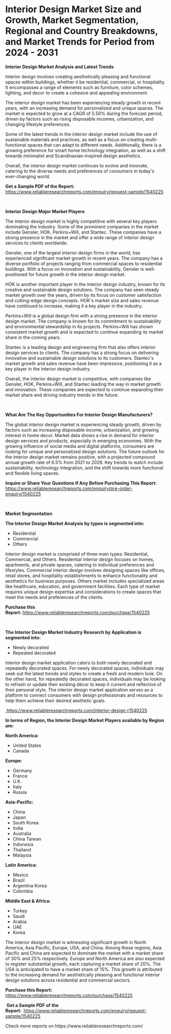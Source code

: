 <p><h1>Interior Design Market Size and Growth, Market Segmentation, Regional and Country Breakdowns, and Market Trends for Period from 2024 -  2031</h1></p><p><strong>Interior Design Market Analysis and Latest Trends</strong></p>
<p><p>Interior design involves creating aesthetically pleasing and functional spaces within buildings, whether it be residential, commercial, or hospitality. It encompasses a range of elements such as furniture, color schemes, lighting, and decor to create a cohesive and appealing environment.</p><p>The interior design market has been experiencing steady growth in recent years, with an increasing demand for personalized and unique spaces. The market is expected to grow at a CAGR of 5.50% during the forecast period, driven by factors such as rising disposable incomes, urbanization, and changing lifestyle preferences.</p><p>Some of the latest trends in the interior design market include the use of sustainable materials and practices, as well as a focus on creating multi-functional spaces that can adapt to different needs. Additionally, there is a growing preference for smart home technology integration, as well as a shift towards minimalist and Scandinavian-inspired design aesthetics.</p><p>Overall, the interior design market continues to evolve and innovate, catering to the diverse needs and preferences of consumers in today's ever-changing world.</p></p>
<p><strong>Get a Sample PDF of the Report:&nbsp;</strong> <a href="https://www.reliableresearchreports.com/enquiry/request-sample/1540225">https://www.reliableresearchreports.com/enquiry/request-sample/1540225</a></p>
<p>&nbsp;</p>
<p><strong>Interior Design Major Market Players</strong></p>
<p><p>The interior design market is highly competitive with several key players dominating the industry. Some of the prominent companies in the market include Gensler, HOK, Perkins+Will, and Stantec. These companies have a strong presence in the market and offer a wide range of interior design services to clients worldwide.</p><p>Gensler, one of the largest interior design firms in the world, has experienced significant market growth in recent years. The company has a diverse portfolio of projects ranging from commercial spaces to residential buildings. With a focus on innovation and sustainability, Gensler is well-positioned for future growth in the interior design market.</p><p>HOK is another important player in the interior design industry, known for its creative and sustainable design solutions. The company has seen steady market growth over the years, driven by its focus on customer satisfaction and cutting-edge design concepts. HOK's market size and sales revenue have continued to increase, making it a key player in the industry.</p><p>Perkins+Will is a global design firm with a strong presence in the interior design market. The company is known for its commitment to sustainability and environmental stewardship in its projects. Perkins+Will has shown consistent market growth and is expected to continue expanding its market share in the coming years.</p><p>Stantec is a leading design and engineering firm that also offers interior design services to clients. The company has a strong focus on delivering innovative and sustainable design solutions to its customers. Stantec's market growth and sales revenue have been impressive, positioning it as a key player in the interior design industry.</p><p>Overall, the interior design market is competitive, with companies like Gensler, HOK, Perkins+Will, and Stantec leading the way in market growth and innovation. These companies are expected to continue expanding their market share and driving industry trends in the future.</p></p>
<p>&nbsp;</p>
<p><strong>What Are The Key Opportunities For Interior Design Manufacturers?</strong></p>
<p><p>The global interior design market is experiencing steady growth, driven by factors such as increasing disposable income, urbanization, and growing interest in home decor. Market data shows a rise in demand for interior design services and products, especially in emerging economies. With the growing influence of social media and digital platforms, consumers are looking for unique and personalized design solutions. The future outlook for the interior design market remains positive, with a projected compound annual growth rate of 6.5% from 2021 to 2026. Key trends to watch include sustainability, technology integration, and the shift towards more functional and flexible living spaces.</p></p>
<p><strong>Inquire or Share Your Questions If Any Before Purchasing This Report:</strong> <a href="https://www.reliableresearchreports.com/enquiry/pre-order-enquiry/1540225">https://www.reliableresearchreports.com/enquiry/pre-order-enquiry/1540225</a></p>
<p>&nbsp;</p>
<p><strong>Market Segmentation</strong></p>
<p><strong>The Interior Design Market Analysis by types is segmented into:</strong></p>
<p><ul><li>Residential</li><li>Commercial</li><li>Others</li></ul></p>
<p><p>Interior design market is comprised of three main types: Residential, Commercial, and Others. Residential interior design focuses on homes, apartments, and private spaces, catering to individual preferences and lifestyles. Commercial interior design involves designing spaces like offices, retail stores, and hospitality establishments to enhance functionality and aesthetics for business purposes. Others market includes specialized areas like healthcare, education, and government facilities. Each type of market requires unique design expertise and considerations to create spaces that meet the needs and preferences of the clients.</p></p>
<p><strong>Purchase this Report:&nbsp;</strong><a href="https://www.reliableresearchreports.com/purchase/1540225">https://www.reliableresearchreports.com/purchase/1540225</a></p>
<p>&nbsp;</p>
<p><strong>The Interior Design Market Industry Research by Application is segmented into:</strong></p>
<p><ul><li>Newly decorated</li><li>Repeated decorated</li></ul></p>
<p><p>Interior design market application caters to both newly decorated and repeatedly decorated spaces. For newly decorated spaces, individuals may seek out the latest trends and styles to create a fresh and modern look. On the other hand, for repeatedly decorated spaces, individuals may be looking to refresh or update their existing décor to keep it current and reflective of their personal style. The interior design market application serves as a platform to connect consumers with design professionals and resources to help them achieve their desired aesthetic goals.</p></p>
<p><a href="https://www.reliableresearchreports.com/interior-design-r1540225">&nbsp;https://www.reliableresearchreports.com/interior-design-r1540225</a></p>
<p><strong>In terms of Region, the Interior Design Market Players available by Region are:</strong></p>
<p>
    <p> <strong> North America: </strong>
        <ul>
            <li>United States</li>
            <li>Canada</li>
        </ul>
        </p> 
    <p> <strong> Europe: </strong>
        <ul>
            <li>Germany</li>
            <li>France</li>
            <li>U.K.</li>
            <li>Italy</li>
            <li>Russia</li>
        </ul>
        </p> 
    <p> <strong> Asia-Pacific: </strong>
        <ul>
            <li>China</li>
            <li>Japan</li>
            <li>South Korea</li>
            <li>India</li>
            <li>Australia</li>
            <li>China Taiwan</li>
            <li>Indonesia</li>
            <li>Thailand</li>
            <li>Malaysia</li>
        </ul>
        </p> 
    <p> <strong> Latin America: </strong>
        <ul>
            <li>Mexico</li>
            <li>Brazil</li>
            <li>Argentina Korea</li>
            <li>Colombia</li>
        </ul>
        </p> 
    <p> <strong> Middle East & Africa: </strong>
        <ul>
            <li>Turkey</li>
            <li>Saudi</li>
            <li>Arabia</li>
            <li>UAE</li>
            <li>Korea</li>
        </ul>
    </p>
    </p>
<p><p>The interior design market is witnessing significant growth in North America, Asia Pacific, Europe, USA, and China. Among these regions, Asia Pacific and China are expected to dominate the market with a market share of 30% and 25% respectively. Europe and North America are also expected to register substantial growth, each capturing a market share of 20%. The USA is anticipated to have a market share of 15%. This growth is attributed to the increasing demand for aesthetically pleasing and functional interior design solutions across residential and commercial sectors.</p></p>
<p><strong>Purchase this Report: </strong><a href="https://www.reliableresearchreports.com/purchase/1540225">https://www.reliableresearchreports.com/purchase/1540225</a></p>
<p>&nbsp;<strong>Get a Sample PDF of the Report:&nbsp;&nbsp;</strong><a href="https://www.reliableresearchreports.com/enquiry/request-sample/1540225">https://www.reliableresearchreports.com/enquiry/request-sample/1540225</a></p>
<p><strong></strong></p>
<p>Check more reports on https://www.reliableresearchreports.com/</p>